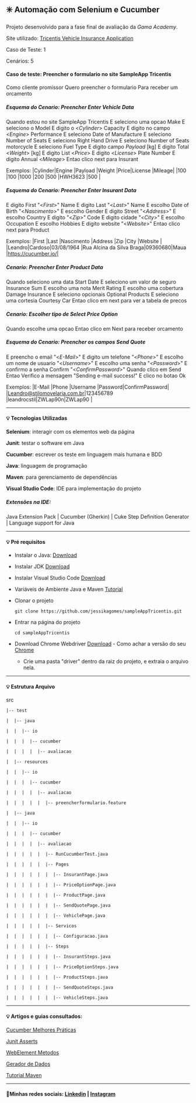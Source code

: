 ## :eight_spoked_asterisk: ​Automação com Selenium e Cucumber

Projeto desenvolvido para a fase final de avaliação da *Gama Academy*. 

Site utilizado: [Tricentis Vehicle Insurance Application](http://sampleapp.tricentis.com/101/app.php)

Caso de Teste: 1

Cenários: 5

#### Caso de teste: Preencher o formulario no site SampleApp Tricentis

Como cliente promissor
Quero preencher o formulario
Para receber um orcamento

##### Esquema do Cenario: Preencher Enter Vehicle Data

Quando estou no site SampleApp Tricentis
E seleciono uma opcao Make
E seleciono o Model
E digito o <*Cylinder*> Capacity
E digito no campo <*Engine*> Performance
E seleciono Date of Manufacture
E seleciono Number of Seats
E seleciono Right Hand Drive
E seleciono Number of Seats motorcycle
E seleciono Fuel Type
E digito campo *Payload* [kg]
E digito Total <*Weight*> [kg]
E digito List <*Price*>
E digito <*License*> Plate Number
E digito Annual <*Mileage*>
Entao clico next para Insurant

Exemplos:
   |Cylinder|Engine   |Payload  |Weight   |Price|License |Mileage|
   |100     |100      |1000     |200      |500  |HWH3623 |500    |

##### Esquema do Cenario: Preencher Enter Insurant Data

E digito First "<*First*>" Name
E digito Last "<*Last*>" Name
E escolho Date of Birth "<*Nascimento*>"
E escolho Gender
E digito Street "<*Address*>"
E escolho Country
E digito "<*Zip*>" Code
E digito cidade "<*City*>"
E escolho Occupation
E escolho Hobbies
E digito website "<*Website*>"
Entao clico next para Product

Exemplos:
   |First  |Last   |Nascimento |Address                  |Zip     |City   |Website             |
   |Leandro|Cardoso|03/08/1964 |Rua Alcina da Silva Braga|09360680|Maua   |https://cucumber.io/|

##### Cenario: Preencher Enter Product Data

 Quando seleciono uma data Start Date
 E seleciono um valor de seguro Insurance Sum
 E escolho uma nota Merit Rating
 E escolho uma cobertura Damage Insurance
 E seleciono opcionais Optional Products
 E seleciono uma cortesia Courtesy Car
 Entao clico em next para ver a tabela de precos

##### Cenario: Escolher tipo de Select Price Option

 Quando escolhe uma opcao
 Entao clico em Next para receber orcamento

##### Esquema do Cenario: Preencher os campos Send Quote

 E preencho o email "<*E-Mail*>"
 E digito um telefone "<*Phone*>"
 E escolho um nome de usuario "<*Username*>"
 E escolho uma senha "<*Password*>"
 E confirmo a senha Confirm "<*ConfirmPassword*>"
 Quando clico em Send
 Entao Verifico a mensagem "Sending e-mail success!"
 E clico no botao Ok

 Exemplos:
   |E-Mail                       |Phone        |Username    |Password|ConfirmPassword|
   |Leandro@stilomovelaria.com.br|123456789    |leandrocstil|ZWLap90n|ZWLap90        |

------

#### :bulb: Tecnologias Utilizadas

**Selenium**: interagir com os elementos web da página

**Junit**: testar o software em Java

**Cucumber**: escrever os teste em linguagem mais humana e BDD

**Java**: linguagem de programação

**Maven**: para gerenciamento de dependências

**Visual Studio Code**: IDE para implementação do projeto

##### Extensões na IDE:

Java Extension Pack | Cucumber (Gherkin) | Cuke Step Definition Generator | Language support for Java

------

#### :bulb: Pré requisitos

- Instalar o Java: [Download](https://www.java.com/pt-BR/download/ie_manual.jsp?locale=pt_BR)

- Instalar JDK [Download]( https://www.oracle.com/br/java/technologies/javase/javase-jdk8-downloads.html)

- Instalar Visual Studio Code [Download](https://code.visualstudio.com/download)

- Variáveis de Ambiente Java e Maven [Tutorial](https://www.linkedin.com/pulse/como-configurar-meu-ambiente-para-criar-aplica%C3%A7%C3%B5es-java-monteiro/?articleId=6661590243470266369)

- Clonar o projeto

  ```
  git clone https://github.com/jessikagomes/sampleAppTricentis.git
  ```

- Entrar na página do projeto

  ```
  cd sampleAppTricentis
  ```

- Download Chrome Webdriver [Download](https://chromedriver.chromium.org/downloads) - Como achar a versão do seu [Chrome](https://support.google.com/chrome/answer/95414?co=GENIE.Platform%3DDesktop&hl=pt-BR#zippy=%2Cprocurar-atualiza%C3%A7%C3%B5es-e-ver-a-vers%C3%A3o-atual-do-navegador)

  - Crie uma pasta "driver" dentro da raiz do projeto, e extraia o arquivo nela.

------

#### :bulb: Estrutura Arquivo


  src

    |-- test

    |  |-- java

    |  |  |-- io

    |  |  |  |-- cucumber

    |  |  |  |  |-- avaliacao

    |  |-- resources

    |  |  |-- io

    |  |  |  |-- cucumber

    |  |  |  |  |-- avaliacao

    |  |  |  |  |  |-- preencherformulario.feature
  
    |  |-- java

    |  |  |-- io

    |  |  |  |-- cucumber

    |  |  |  |  |-- avaliacao

    |  |  |  |  |  |-- RunCucumberTest.java

    |  |  |  |  |  |-- Pages

    |  |  |  |  |  |  |-- InsurantPage.java

    |  |  |  |  |  |  |-- PriceOptionPage.java

    |  |  |  |  |  |  |-- ProductPage.java

    |  |  |  |  |  |  |-- SendQuotePage.java

    |  |  |  |  |  |  |-- VehiclePage.java

    |  |  |  |  |  |-- Servicos

    |  |  |  |  |  |  |-- Configuracao.java

    |  |  |  |  |  |-- Steps

    |  |  |  |  |  |  |-- InsurantSteps.java

    |  |  |  |  |  |  |-- PriceOptionSteps.java

    |  |  |  |  |  |  |-- ProductSteps.java

    |  |  |  |  |  |  |-- SendQuoteSteps.java

    |  |  |  |  |  |  |-- VehicleSteps.java

------

#### :bulb: ​Artigos e guias consultados: 

[Cucumber Melhores Práticas](https://cucumber.io/docs/cucumber/)

[Junit Asserts ](https://junit.org/junit5/docs/current/user-guide/)

[WebElement Metodos](https://www.selenium.dev/selenium/docs/api/java/org/openqa/selenium/WebElement.html)

[Gerador de Dados](https://www.4devs.com.br/gerador_de_pessoas)

[Tutorial Maven](https://www.devmedia.com.br/introducao-ao-maven/25128)

------

#### 🔎Minhas redes sociais: [Linkedin](https://www.linkedin.com/in/jessika-gomes/) | [Instagram](https://www.instagram.com/jessika__gomes/)